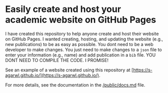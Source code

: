 # Easily create and host your academic website on GitHub Pages

I have created this repository to help anyone create and host their website on GitHub Pages. I wanted creating, hosting, and updating the website (e.g., new publications) to be as easy as possible. You dont need to be a web developer to make changes. You just need to make changes to a `json` file to enter your information (e.g., name) and add publication in a `bib` file. YOU DONT NEED TO COMPILE THE CODE. I PROMISE!

See an example of a website created using this repository at [https://s-agarwl.github.io/](https://s-agarwl.github.io/).

For more details, see the documentation in the [/public/docs.md](./public/docs.md) file.
